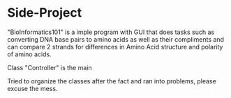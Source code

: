 # Side-Project
"BioInformatics101" is a imple program with GUI that does tasks such as converting DNA base pairs to 
amino acids as well as their compliments and can compare 2 strands for differences in Amino Acid structure and
polarity of amino acids.


Class "Controller" is the main

Tried to organize the classes after the fact and ran into 
problems, please excuse the mess.

